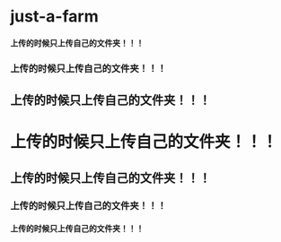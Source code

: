 # just-a-farm


#### 上传的时候只上传自己的文件夹！！！
### 上传的时候只上传自己的文件夹！！！
## 上传的时候只上传自己的文件夹！！！
# 上传的时候只上传自己的文件夹！！！
## 上传的时候只上传自己的文件夹！！！
### 上传的时候只上传自己的文件夹！！！
#### 上传的时候只上传自己的文件夹！！！

